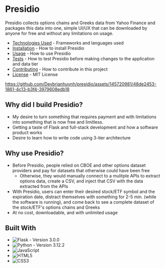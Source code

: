 # Presidio
Presidio collects options chains and Greeks data from Yahoo Finance and packages this data into one, simple UI/UX that can be downloaded by anyone for free and without any limitations on usage.  
- [Technologies Used](#technologies) - Frameworks and languages used
- [Installation](#installation) - How to install Presidio
- [Usage](#usage) - How to use Presidio
- [Tests](#tests) - How to test Presidio before making changes to the application and data tier
- [Contributing](#contributing) - How to contribute in this project
- [License](#license) - MIT License  

https://github.com/Devbrianhuynh/presidio/assets/145720981/48de2453-1861-4c13-b3f4-3979608edb18

## Why did I build Presidio?
- My desire to turn something that requires payment and with limitations into something that is now free and limitless.
- Getting a taste of Flask and full-stack development and how a software product works
- Desire to learn how to write code using 3-tier architecture 

## Why use Presidio?
- Before Presidio, people relied on CBOE and other options dataset providers and pay for datasets that otherwise could have been free
  - Otherwise, they would manually connect to a mulitple APIs to extract options data, create a CSV, and inject that CSV with the data extracted from the APIs
- With Presidio, users can enter their desired stock/ETF symbol and the expiration date, distract themselves with something for 2-5 min. (while the software is running), and come back to see a complete dataset of the stock/ETF's options chains and Greeks
- At no cost, downloadable, and with unlimited usage

<a name='technologies'></a>
## Built With
- ![Flask](https://img.shields.io/badge/flask-%23000.svg?style=for-the-badge&logo=flask&logoColor=white) - Version 3.0.0
- ![Python](https://img.shields.io/badge/python-3670A0?style=for-the-badge&logo=python&logoColor=ffdd54) - Version 3.12.2
- ![JavaScript](https://img.shields.io/badge/javascript-%23323330.svg?style=for-the-badge&logo=javascript&logoColor=%23F7DF1E)
- ![HTML5](https://img.shields.io/badge/html5-%23E34F26.svg?style=for-the-badge&logo=html5&logoColor=white)
- ![CSS3](https://img.shields.io/badge/css3-%231572B6.svg?style=for-the-badge&logo=css3&logoColor=white)

